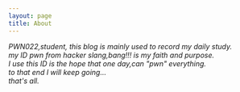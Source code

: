```yaml
---
layout: page
title: About
---
```


*PWN022,student,*
*this blog is mainly used to record my daily study.* <br />
*my ID pwn from hacker slang,bang!!! is my faith and purpose.* <br />
*I use this ID is the hope that one day,can "pwn" everything.* <br />
*to that end I will keep going...* <br />
*that's all.*

